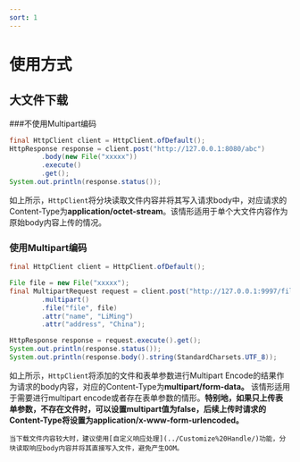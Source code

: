 ```yaml
---
sort: 1
---
```


# 使用方式

## 大文件下载

###不使用Multipart编码
```java
final HttpClient client = HttpClient.ofDefault();
HttpResponse response = client.post("http://127.0.0.1:8080/abc")
        .body(new File("xxxxx"))
        .execute()
        .get();
System.out.println(response.status());
```
如上所示，`HttpClient`将分块读取文件内容并将其写入请求body中，对应请求的Content-Type为**application/octet-stream**。该情形适用于单个大文件内容作为原始body内容上传的情况。

### 使用Multipart编码
```java
final HttpClient client = HttpClient.ofDefault();

File file = new File("xxxxx");
final MultipartRequest request = client.post("http://127.0.0.1:9997/file/upload")
        .multipart()
        .file("file", file)
        .attr("name", "LiMing")
        .attr("address", "China");

HttpResponse response = request.execute().get();
System.out.println(response.status());
System.out.println(response.body().string(StandardCharsets.UTF_8));
```
如上所示，`HttpClient`将添加的文件和表单参数进行Multipart Encode的结果作为请求的body内容，对应的Content-Type为**multipart/form-data。** 该情形适用于需要进行multipart encode或者存在表单参数的情形。**特别地，如果只上传表单参数，不存在文件时，可以设置multipart值为false，后续上传时请求的Content-Type将设置为application/x-www-form-urlencoded。**

```tip
当下载文件内容较大时，建议使用[自定义响应处理](../Customize%20Handle/)功能，分块读取响应body内容并将其直接写入文件，避免产生OOM。
```
